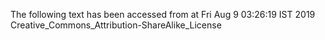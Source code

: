 The following text has been accessed from at Fri Aug 9 03:26:19 IST 2019
Creative_Commons_Attribution-ShareAlike_License
